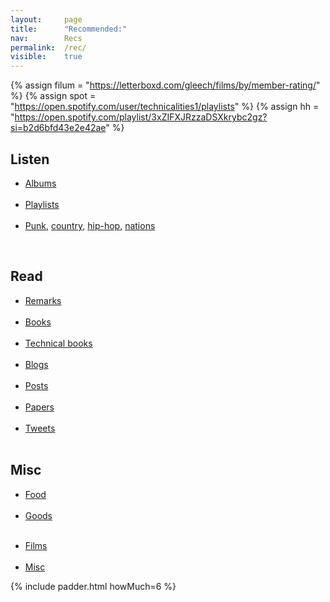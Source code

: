 ```yaml
---
layout: 	page
title: 		"Recommended:"
nav: 		Recs
permalink: 	/rec/
visible:	true
---
```


{%	assign filum =	"https://letterboxd.com/gleech/films/by/member-rating/"	%}
{%	assign spot = "https://open.spotify.com/user/technicalities1/playlists"	%}
{%  assign hh = "https://open.spotify.com/playlist/3xZIFXJRzzaDSXkrybc2gz?si=b2d6bfd43e2e42ae" %}


## Listen

* <a href="/albums">Albums</a><br><br>
* <a href="{{spot}}">Playlists</a><br><br>
* <a href="/punk">Punk</a>, <a href="/country">country</a>, <a href="{{hh}}">hip-hop</a>, <a href="/nation-sound">nations</a>

<br>

## Read

* <a href="/quotations">Remarks</a><br><br>
* <a href="/books">Books</a><br><br>
* <a href="/technicalities">Technical books</a><br><br>
* <a href="/blogroll">Blogs</a><br><br>
* <a href="/best">Posts</a><br><br>
* <a href="/papers">Papers</a><br><br>
* <a href="/tweets">Tweets</a><br><br>

## Misc

* <a href="/food">Food</a><br><br>
* <a href="/stuff">Goods</a><br><br>
<!-- * <a href="/poems">Poems</a><br><br> -->
* <a href="{{filum}}">Films</a><br><br>
* <a href="/favs/all">Misc</a>




{%	include padder.html 	howMuch=6	%}